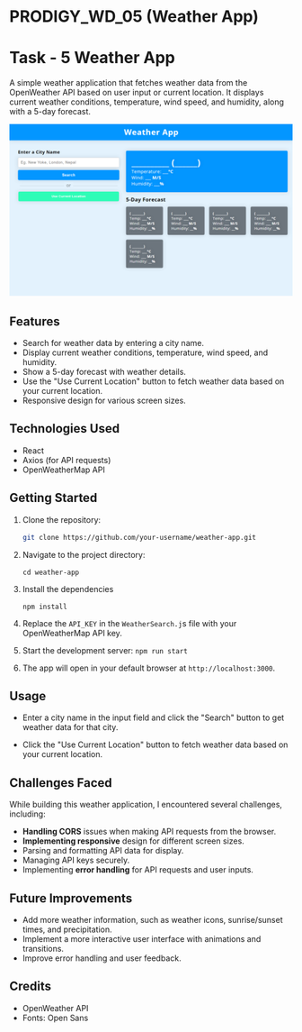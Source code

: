 # PRODIGY_WD_05 (Weather App)

# Task - 5 Weather App

A simple weather application that fetches weather data from the OpenWeather API based on user input or current location. It displays current weather conditions, temperature, wind speed, and humidity, along with a 5-day forecast.

![Weather App Screenshot](screenshots/screenshot.png)

## Features

- Search for weather data by entering a city name.
- Display current weather conditions, temperature, wind speed, and humidity.
- Show a 5-day forecast with weather details.
- Use the "Use Current Location" button to fetch weather data based on your current location.
- Responsive design for various screen sizes.

## Technologies Used

- React
- Axios (for API requests)
- OpenWeatherMap API

## Getting Started

1. Clone the repository:

   ```sh
   git clone https://github.com/your-username/weather-app.git
   ```
2. Navigate to the project directory:
   ```
   cd weather-app
   ```
3. Install the dependencies
   ```
   npm install
   ```
4. Replace the ```API_KEY``` in the ```WeatherSearch.j```s file with your OpenWeatherMap API key.
5.  Start the development server: ```npm run start```
6. The app will open in your default browser at ```http://localhost:3000```.

## Usage

- Enter a city name in the input field and click the "Search" button to get weather data for that city.

- Click the "Use Current Location" button to fetch weather data based on your current location.

## Challenges Faced

While building this weather application, I encountered several challenges, including:

- **Handling CORS** issues when making API requests from the browser.
- **Implementing responsive** design for different screen sizes.
- Parsing and formatting API data for display.
- Managing API keys securely.
- Implementing **error handling** for API requests and user inputs.

## Future Improvements
- Add more weather information, such as weather icons, sunrise/sunset times, and precipitation.
- Implement a more interactive user interface with animations and transitions.
- Improve error handling and user feedback.


## Credits
- OpenWeather API
- Fonts: Open Sans

